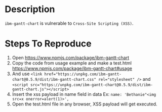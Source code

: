 # Description

`ibm-gantt-chart` is vulnerable to `Cross-Site Scripting (XSS)`.

# Steps To Reproduce

1. Open https://www.npmjs.com/package/ibm-gantt-chart
2. Copy the code from usage example and make a test.html  https://www.npmjs.com/package/ibm-gantt-chart#usage
3. And use `<link href="https://unpkg.com/ibm-gantt-chart@0.5.9/dist/ibm-gantt-chart.css" rel="stylesheet" />` and
   `<script src="https://unpkg.com/ibm-gantt-chart@0.5.9/dist/ibm-gantt-chart.js"></script>`
4. Insert the xss payload in name field in data Ex: `name: 'Bethanie"<img src=x onerror=alert(1)>',`
5. Open the test.html file in any browser, XSS payload will get executed.
